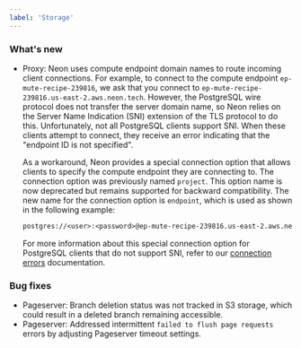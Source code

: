 ```yaml
---
label: 'Storage'
---
```


### What's new

- Proxy: Neon uses compute endpoint domain names to route incoming client connections. For example, to connect to the compute endpoint `ep-mute-recipe-239816`, we ask that you connect to `ep-mute-recipe-239816.us-east-2.aws.neon.tech`. However, the PostgreSQL wire protocol does not transfer the server domain name, so Neon relies on the Server Name Indication (SNI) extension of the TLS protocol to do this. Unfortunately, not all PostgreSQL clients support SNI. When these clients attempt to connect, they receive an error indicating that the "endpoint ID is not specified".

  As a workaround, Neon provides a special connection option that allows clients to specify the compute endpoint they are connecting to. The connection option was previously named `project`. This option name is now deprecated but remains supported for backward compatibility. The new name for the connection option is `endpoint`, which is used as shown in the following example:

   <CodeBlock shouldWrap>

  ```txt
  postgres://<user>:<password>@ep-mute-recipe-239816.us-east-2.aws.neon.tech/main?options=endpoint%3Dep-mute-recipe-239816
  ```

   </CodeBlock>

  For more information about this special connection option for PostgreSQL clients that do not support SNI, refer to our [connection errors](/docs/connect/connection-errors) documentation.

### Bug fixes

- Pageserver: Branch deletion status was not tracked in S3 storage, which could result in a deleted branch remaining accessible.
- Pageserver: Addressed intermittent `failed to flush page requests` errors by adjusting Pageserver timeout settings.
